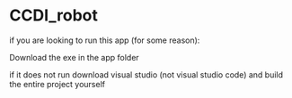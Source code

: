 ﻿# CCDI_robot
if you are looking to run this app (for some reason):

 Download the exe in the app folder
 
 if it does not run download visual studio (not visual studio code) and build the entire project yourself

